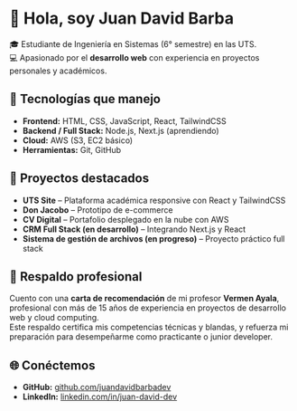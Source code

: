 # 👋 Hola, soy Juan David Barba  

🎓 Estudiante de Ingeniería en Sistemas (6° semestre) en las UTS.  
💻 Apasionado por el **desarrollo web** con experiencia en proyectos personales y académicos.  

## 🚀 Tecnologías que manejo
- **Frontend:** HTML, CSS, JavaScript, React, TailwindCSS  
- **Backend / Full Stack:** Node.js, Next.js (aprendiendo)  
- **Cloud:** AWS (S3, EC2 básico)  
- **Herramientas:** Git, GitHub  

## 📂 Proyectos destacados
- **UTS Site** – Plataforma académica responsive con React y TailwindCSS  
- **Don Jacobo** – Prototipo de e-commerce  
- **CV Digital** – Portafolio desplegado en la nube con AWS  
- **CRM Full Stack (en desarrollo)** – Integrando Next.js y React  
- **Sistema de gestión de archivos (en progreso)** – Proyecto práctico full stack  

## 📑 Respaldo profesional
Cuento con una **carta de recomendación** de mi profesor **Vermen Ayala**, profesional con más de 15 años de experiencia en proyectos de desarrollo web y cloud computing.  
Este respaldo certifica mis competencias técnicas y blandas, y refuerza mi preparación para desempeñarme como practicante o junior developer.  

## 🌐 Conéctemos
- **GitHub:** [github.com/juandavidbarbadev](https://github.com/juandavidbarbadev)  
- **LinkedIn:** [linkedin.com/in/juan-david-dev](https://www.linkedin.com/in/juan-david-dev/)  
